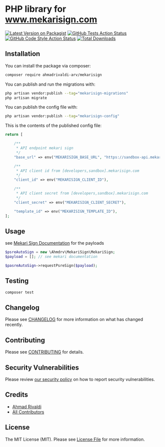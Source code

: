 # PHP library for www.mekarisign.com

[![Latest Version on Packagist](https://img.shields.io/packagist/v/ahmadrivaldi-arv/mekarisign.svg?style=flat-square)](https://packagist.org/packages/ahmadrivaldi-arv/mekarisign)
[![GitHub Tests Action Status](https://img.shields.io/github/actions/workflow/status/ahmadrivaldi-arv/mekarisign/run-tests.yml?branch=main&label=tests&style=flat-square)](https://github.com/ahmadrivaldi-arv/mekarisign/actions?query=workflow%3Arun-tests+branch%3Amain)
[![GitHub Code Style Action Status](https://img.shields.io/github/actions/workflow/status/ahmadrivaldi-arv/mekarisign/fix-php-code-style-issues.yml?branch=main&label=code%20style&style=flat-square)](https://github.com/ahmadrivaldi-arv/mekarisign/actions?query=workflow%3A"Fix+PHP+code+style+issues"+branch%3Amain)
[![Total Downloads](https://img.shields.io/packagist/dt/ahmadrivaldi-arv/mekarisign.svg?style=flat-square)](https://packagist.org/packages/ahmadrivaldi-arv/mekarisign)


## Installation

You can install the package via composer:

```bash
composer require ahmadrivaldi-arv/mekarisign
```

You can publish and run the migrations with:

```bash
php artisan vendor:publish --tag="mekarisign-migrations"
php artisan migrate
```

You can publish the config file with:

```bash
php artisan vendor:publish --tag="mekarisign-config"
```

This is the contents of the published config file:

```php
return [

    /**
     * API endpoint mekari sign
     */
    "base_url" => env("MEKARISIGN_BASE_URL", "https://sandbox-api.mekari.com/v2/esign/v1"),

    /**
     * API client id from [developers,sandbox].mekarisign.com
     */
    "client_id" => env("MEKARISIGN_CLIENT_ID"),

    /**
     * API client secret from [developers,sandbox].mekarisign.com
     */
    "client_secret" => env("MEKARISIGN_CLIENT_SECRET"),

    "template_id" => env("MEKARISIGN_TEMPLATE_ID"),
];
```


## Usage

see [Mekari Sign Documentation](https://documenter.getpostman.com/view/21582074/2s93K1oecc#5e54a637-aede-40f4-b07e-aa89e9ac146e) for the payloads

```php
$psreAutoSign = new \Ahmdrv\MekariSign\MekariSign;
$payload = []; // see mekari documentation

$pasreAutoSign->requestPsreSign($payload);
```

## Testing

```bash
composer test
```

## Changelog

Please see [CHANGELOG](CHANGELOG.md) for more information on what has changed recently.

## Contributing

Please see [CONTRIBUTING](CONTRIBUTING.md) for details.

## Security Vulnerabilities

Please review [our security policy](../../security/policy) on how to report security vulnerabilities.

## Credits

- [Ahmad Rivaldi](https://github.com/ahmadrivaldi-arv)
- [All Contributors](../../contributors)

## License

The MIT License (MIT). Please see [License File](LICENSE.md) for more information.
